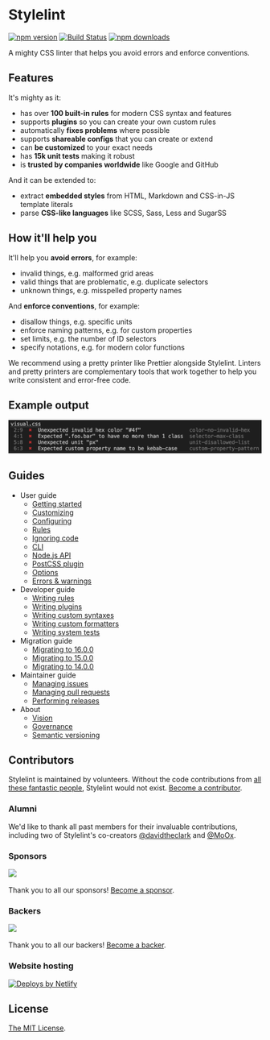 # Stylelint

[![npm version](https://img.shields.io/npm/v/stylelint?logo=npm&logoColor=fff)](https://www.npmjs.com/package/stylelint)
[![Build Status](https://github.com/stylelint/stylelint/workflows/Testing/badge.svg)](https://github.com/stylelint/stylelint/actions/workflows/testing.yml?query=branch%3Amain)
[![npm downloads](https://img.shields.io/npm/dm/stylelint)](https://npmcharts.com/compare/stylelint?minimal=true)

A mighty CSS linter that helps you avoid errors and enforce conventions.

## Features

It's mighty as it:

- has over **100 built-in rules** for modern CSS syntax and features
- supports **plugins** so you can create your own custom rules
- automatically **fixes problems** where possible
- supports **shareable configs** that you can create or extend
- can **be customized** to your exact needs
- has **15k unit tests** making it robust
- is **trusted by companies worldwide** like Google and GitHub

And it can be extended to:

- extract **embedded styles** from HTML, Markdown and CSS-in-JS template literals
- parse **CSS-like languages** like SCSS, Sass, Less and SugarSS

## How it'll help you

It'll help you **avoid errors**, for example:

- invalid things, e.g. malformed grid areas
- valid things that are problematic, e.g. duplicate selectors
- unknown things, e.g. misspelled property names

And **enforce conventions**, for example:

- disallow things, e.g. specific units
- enforce naming patterns, e.g. for custom properties
- set limits, e.g. the number of ID selectors
- specify notations, e.g. for modern color functions

We recommend using a pretty printer like Prettier alongside Stylelint. Linters and pretty printers are complementary tools that work together to help you write consistent and error-free code.

## Example output

![Example](example.png)

## Guides

- User guide
  - [Getting started](docs/user-guide/get-started.md)
  - [Customizing](docs/user-guide/customize.md)
  - [Configuring](docs/user-guide/configure.md)
  - [Rules](docs/user-guide/rules.md)
  - [Ignoring code](docs/user-guide/ignore-code.md)
  - [CLI](docs/user-guide/cli.md)
  - [Node.js API](docs/user-guide/node-api.md)
  - [PostCSS plugin](docs/user-guide/postcss-plugin.md)
  - [Options](docs/user-guide/options.md)
  - [Errors & warnings](docs/user-guide/errors.md)
- Developer guide
  - [Writing rules](docs/developer-guide/rules.md)
  - [Writing plugins](docs/developer-guide/plugins.md)
  - [Writing custom syntaxes](docs/developer-guide/syntaxes.md)
  - [Writing custom formatters](docs/developer-guide/formatters.md)
  - [Writing system tests](docs/developer-guide/system-tests.md)
- Migration guide
  - [Migrating to 16.0.0](docs/migration-guide/to-16.md)
  - [Migrating to 15.0.0](docs/migration-guide/to-15.md)
  - [Migrating to 14.0.0](docs/migration-guide/to-14.md)
- Maintainer guide
  - [Managing issues](docs/maintainer-guide/issues.md)
  - [Managing pull requests](docs/maintainer-guide/pull-requests.md)
  - [Performing releases](docs/maintainer-guide/releases.md)
- About
  - [Vision](docs/about/vision.md)
  - [Governance](docs/about/governance.md)
  - [Semantic versioning](docs/about/semantic-versioning.md)

## Contributors

Stylelint is maintained by volunteers. Without the code contributions from [all these fantastic people](https://github.com/stylelint/stylelint/graphs/contributors), Stylelint would not exist. [Become a contributor](CONTRIBUTING.md).

### Alumni

We'd like to thank all past members for their invaluable contributions, including two of Stylelint's co-creators [@davidtheclark](https://github.com/davidtheclark) and [@MoOx](https://github.com/MoOx).

### Sponsors

<object data="https://opencollective.com/stylelint/sponsors.svg?width=420&button=false" type="image/svg+xml">
  <img src="https://opencollective.com/stylelint/sponsors.svg?width=840&button=false" />
</object>

Thank you to all our sponsors! [Become a sponsor](https://opencollective.com/stylelint).

### Backers

<object data="https://opencollective.com/stylelint/backers.svg?width=420&avatarHeight=48&button=false" type="image/svg+xml">
  <img src="https://opencollective.com/stylelint/backers.svg?width=840&avatarHeight=48&button=false" />
</object>

Thank you to all our backers! [Become a backer](https://opencollective.com/stylelint).

### Website hosting

[![Deploys by Netlify](https://www.netlify.com/img/global/badges/netlify-color-accent.svg)](https://www.netlify.com)

## License

[The MIT License](https://raw.githubusercontent.com/stylelint/stylelint/main/LICENSE).
